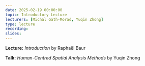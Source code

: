 ```yaml
---
date: 2025-02-19 00:00:00
topic: Introductory Lecture
lecturers: [Michal Gath-Morad, Yuqin Zhong]
type: lecture
recording:
slides: 
---
```


**Lecture:** _Introduction_ by Raphaël Baur

**Talk:** _Human-Centred Spatial Analysis Methods_ by Yuqin Zhong